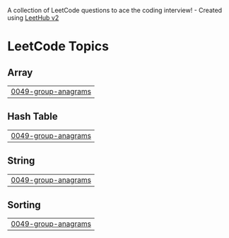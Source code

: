 A collection of LeetCode questions to ace the coding interview! - Created using [LeetHub v2](https://github.com/arunbhardwaj/LeetHub-2.0)
<!---LeetCode Topics Start-->
# LeetCode Topics
## Array
|  |
| ------- |
| [0049-group-anagrams](https://github.com/Kanchan20005/SQL-Leetcode/tree/master/0049-group-anagrams) |
## Hash Table
|  |
| ------- |
| [0049-group-anagrams](https://github.com/Kanchan20005/SQL-Leetcode/tree/master/0049-group-anagrams) |
## String
|  |
| ------- |
| [0049-group-anagrams](https://github.com/Kanchan20005/SQL-Leetcode/tree/master/0049-group-anagrams) |
## Sorting
|  |
| ------- |
| [0049-group-anagrams](https://github.com/Kanchan20005/SQL-Leetcode/tree/master/0049-group-anagrams) |
<!---LeetCode Topics End-->
